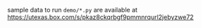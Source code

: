 sample data to run `demo/*.py` are available at https://utexas.box.com/s/pkaz8ckqrbgf9pmmnrqurl2jebyzwe72
